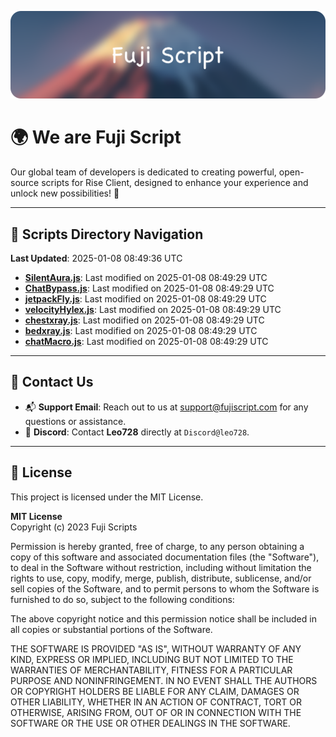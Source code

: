 ![Banner](.github/b.webp)

# 🌍 **We are Fuji Script**

Our global team of developers is dedicated to creating powerful, open-source scripts for Rise Client, designed to enhance your experience and unlock new possibilities! 🌟

---
<!-- SCRIPTS_NAVIGATION_START -->
## 📂 **Scripts Directory Navigation**

**Last Updated**: 2025-01-08 08:49:36 UTC

- **[SilentAura.js](scripts/SilentAura.js)**: Last modified on 2025-01-08 08:49:29 UTC
- **[ChatBypass.js](scripts/ChatBypass.js)**: Last modified on 2025-01-08 08:49:29 UTC
- **[jetpackFly.js](scripts/jetpackFly.js)**: Last modified on 2025-01-08 08:49:29 UTC
- **[velocityHylex.js](scripts/velocityHylex.js)**: Last modified on 2025-01-08 08:49:29 UTC
- **[chestxray.js](scripts/chestxray.js)**: Last modified on 2025-01-08 08:49:29 UTC
- **[bedxray.js](scripts/bedxray.js)**: Last modified on 2025-01-08 08:49:29 UTC
- **[chatMacro.js](scripts/chatMacro.js)**: Last modified on 2025-01-08 08:49:29 UTC

<!-- SCRIPTS_NAVIGATION_END -->

---

## 💬 **Contact Us**  
- 📬 **Support Email**: Reach out to us at [support@fujiscript.com](mailto:support@fujiscript.com) for any questions or assistance.  
- 💬 **Discord**: Contact **Leo728** directly at `Discord@leo728`.

---

## 📜 **License**

This project is licensed under the MIT License.  

**MIT License**  
Copyright (c) 2023 Fuji Scripts  

Permission is hereby granted, free of charge, to any person obtaining a copy of this software and associated documentation files (the "Software"), to deal in the Software without restriction, including without limitation the rights to use, copy, modify, merge, publish, distribute, sublicense, and/or sell copies of the Software, and to permit persons to whom the Software is furnished to do so, subject to the following conditions:  

The above copyright notice and this permission notice shall be included in all copies or substantial portions of the Software.  

THE SOFTWARE IS PROVIDED "AS IS", WITHOUT WARRANTY OF ANY KIND, EXPRESS OR IMPLIED, INCLUDING BUT NOT LIMITED TO THE WARRANTIES OF MERCHANTABILITY, FITNESS FOR A PARTICULAR PURPOSE AND NONINFRINGEMENT. IN NO EVENT SHALL THE AUTHORS OR COPYRIGHT HOLDERS BE LIABLE FOR ANY CLAIM, DAMAGES OR OTHER LIABILITY, WHETHER IN AN ACTION OF CONTRACT, TORT OR OTHERWISE, ARISING FROM, OUT OF OR IN CONNECTION WITH THE SOFTWARE OR THE USE OR OTHER DEALINGS IN THE SOFTWARE.  
